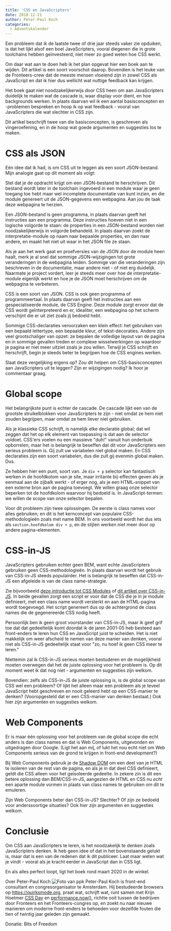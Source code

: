 ```yaml
---
title: 'CSS en JavaScripters'
date: 2018-12-21
author: Peter-Paul Koch
categories:
  - Adventskalender
---
```


Een probleem dat ik de laatste twee of drie jaar steeds vaker zie opduiken, is dat het lijkt alsof een boel JavaScripters, vooral diegenen die in grote toolchains hebben geïnvesteerd, niet meer zo goed weten hoe CSS werkt.

Om daar wat aan te doen heb ik het plan opgevat hier een boek aan te wijden. Dit artikel is een soort voorschot daarop. Bovendien is het leuke van de Fronteers-crew dat de meeste mensen vloeiend zijn in zowel CSS als JavaScript en dat ik hier dus wellicht wat nuttige feedback kan krijgen.

Het boek gaat niet noodzakelijkerwijs door CSS heen om aan JavaScripters duidelijk te maken wat de cascade is, waar display voor dient, en hoe backgrounds werken. In plaats daarvan wil ik een aantal basisconcepten en -problemen bespreken en hoop ik op wat feedback - vooral van JavaScripters die wat slechter in CSS zijn.

Dit artikel beschrijft twee van die basisconcepten, is geschreven als vingeroefening, en in de hoop wat goede argumenten en suggesties los te maken.

# CSS als JSON

Eén idee dat ik had, is om CSS uit te leggen als een soort JSON-bestand. Mijn analogie gaat op dit moment als volgt:

Stel dat je de opdracht krijgt om een JSON-bestand te herschrijven. Dit bestand wordt later in de toolchain ingevoerd in een module waar je geen toegang toe hebt maar wel incomplete documentatie van kunt inzien, en die module genereert uit de JSON-gegevens een webpagina. Aan jou de taak deze webpagina te herzien.

Een JSON-bestand is geen programma, in plaats daarvan geeft het instructies aan een programma. Deze instructies hoeven niet in een logische volgorde te staan: de properties in een JSON-bestand worden niet noodzakelijkerwijs in volgorde behandeld. In plaats daarvan zoekt de interpretatie-module op naam naar bepaalde properties, en dan naar andere, en maakt het niet uit waar in het JSON file ze staan.

Als je aan het werk gaat en proefversies van de JSON door de module heen haalt, merk je al snel dat sommige JSON-wijzigingen tot grote veranderingen in de webpagina leiden. Sommige van die veranderingen zijn beschreven in de documentatie, maar andere niet - of niet erg duidelijk. Naarmate je project vordert, leer je steeds meer over hoe de interpretatie-module eigenlijk werkt en hoe je de JSON moet herschrijven om de webpagina te verbeteren.

CSS is een soort van JSON. CSS is ook geen programma of programmeertaal. In plaats daarvan geeft het instructies aan een gespecialiseerde module, de CSS Engine. Deze module zorgt ervoor dat de CSS wordt geīnterpreteerd en er, idealiter, een webpagina op het scherm verschijnt die er uit ziet zoals jij bedoeld hebt.

Sommige CSS-declaraties veroorzaken een klein effect: het gebruiken van een bepaald lettertype, een bepaalde kleur, of tekst-decoraties. Andere zijn veel grootschaliger van opzet: ze bepalen de volledige layout van de pagina en in sommige gevallen treden er complexe wisselwerkingen op waardoor je pagina er niet meer uitziet zoals je zou willen. Terwijl je CSS schrijft en herschrijft, begin je steeds beter te begrijpen hoe de CSS engines werken.

Slaat deze vergelijking ergens op? Zou dit helpen om CSS-basisconcepten aan JavaScripters uit te leggen? Zijn er wijzigingen nodig? Ik hoor je commentaar graag.

# Global scope

Het belangrijkste punt is echter de cascade. De cascade lijkt een van de grootste struikelblokken voor JavaScripters te zijn - niet omdat ze hem niet zouden begrijpen, maar omdat ze hem liever niet gebruiken.

Als je klassieke CSS schrijft, is namelijk elke declaratie global; dat wil zeggen dat het op elk element van toepassing is dat aan de selector voldoet. CSS'ers voelen nu een massieve "duh!" vanuit hun onderbuik opborrelen, maar het is belangrijk te beseffen dat dit voor JavaScripters een serieus probleem is. Gij zult uw variabelen niet global maken. En CSS declaraties zijn een soort variabelen, dus die zult gij evenmin global maken. Dus.

Ze hebben hier een punt, soort van. Je `div + p` selector kan fantastisch werken in de hoofdkolom van je site, maar irritante bij-effecten geven als je eenmaal aan de zijbalk werkt - of erger nog, als je een HTML-snippet van een externe bron aan de pagina toevoegt. We willen graag onze selector beperken tot de hoofdkolom waarvoor hij bedoeld is. In JavaScript-termen: we willen de scope van onze selector bepalen.

Voor dit probleem zijn twee oplossingen. De eerste is class names voor alles gebruiken; en dit is het kernconcept van populaire CSS-methodologieën zoals met name BEM. In ons voorbeeld wordt het dus iets als `section.hoofdkolom div + p`, en de stijlen werken niet meer door op andere pagina-elementen.

# CSS-in-JS

JavaScripters gebruiken echter geen BEM, want echte JavaScripters gebruiken geen CSS-methodologieën. In plaats daarvan wordt het gebruik van CSS-in-JS steeds populairder. Het is belangrijk te beseffen dat CSS-in-JS een afgeleide is van de class name-strategie.

Zie bijvoorbeeld [deze introductie tot CSS Modules](https://css-tricks.com/css-modules-part-1-need/) of [dit artikel over CSS-in-JS](https://hackernoon.com/all-you-need-to-know-about-css-in-js-984a72d48ebc). In beide gevallen zorgt een script er voor dat de CSS die je in je module definieert, met een class name wordt versterkt en aan de HTML-pagina wordt toegevoegd. Het script genereert dus op de achtergrond de class names die de gegenereerde CSS nodig heeft.

Persoonlijk ben ik geen groot voorstander van CSS-in-JS, maar ik geef grif toe dat dat gedeeltelijk komt doordat ik de jaren 2001-05 heb besteed aan front-enders te leren hun CSS en JavaScript juist te scheiden. Het is niet makkelijk om weer afscheid te nemen van deze manier van denken, vooral niet als CSS-in-JS gedeeltelijk staat voor "zo, nu hoef ik geen CSS meer te leren."

Niettemin zal ik CSS-in-JS serieus moeten bestuderen en de mogelijkheid moeten overwegen dat het de juiste oplossing voor het probleem is. Op dit moment weet ik dat nog niet - argumenten en suggesties zijn welkom.

Bovendien: zelfs als CSS-in-JS de juiste oplossing is, is de global scope van CSS wel een probleem? Of lijkt het alleen maar een probleem als je teveel JavaScript hebt geschreven en nooit geleerd hebt op een CSS-manier te denken? (Vooropgesteld dat er een CSS-manier van denken bestaat.) Ook hier zijn argumenten en suggesties welkom.

# Web Components

Er is maar één oplossing voor het probleem van de global scope die echt anders is dan class names en dat is Web Components, uitgevonden en uitgedragen door Google. (Ligt het aan mij, of lukt het nou echt niet om Web Components serieus van de grond te krijgen in front-end development?)

Bij Web Components gebruik je de [Shadow DOM](https://developer.mozilla.org/en-US/docs/Web/Web_Components/Using_shadow_DOM) om een deel van je HTML te isoleren van de rest van de pagina, en als je in dat deel CSS definieert, geldt die CSS alleen voor het geīsoleerde gedeelte. In zekere zin is dit een betere oplossing dan BEM/CSS-in-JS, aangezien de HTML en CSS nu _echt_ een aparte module vormen in plaats van class names te gebruiken om dit te emuleren.

Zijn Web Components beter dan CSS-in-JS? Slechter? Of zijn ze bedoeld voor anderssoortige situaties? Ook hier zijn argumenten en suggesties welkom.

# Conclusie

Om CSS aan JavaScripters te leren, is het noodzakelijk te denken zoals JavaScripters denken. Ik heb geen idee of dat in het bovenstaande gelukt is, maar dat is een van de redenen dat ik dit publiceer. Laat maar weten wat je vindt - vooral als je kracht eerder in JavaScript dan in CSS ligt.

En als alles perfect loopt, ligt het boek rond maart 2020 in de winkel.

Over Peter-Paul Koch
<img src="/_img/adventskalender/ppk.jpg" alt="Foto van ppk" class="floating-portrait">
Peter-Paul Koch is front-end consultant en congresorganisator te Amsterdam. Hij bestudeerde browsers op https://quirksmode.org, praat wat, schrijft wat, runt samen met Krijn Hoetmer [CSS Day](https://cssday.nl) en [performance.now()](https://perfnow.nl), richtte ooit tussen de bedrijven door Fronteers en het Fronteers-congres op, en zoekt nu naar nieuwe manieren om moderne front-enders te behoeden voor dezelfde fouten die tien of twintig jaar geleden zijn gemaakt.

Donatie: Bits of Freedom
